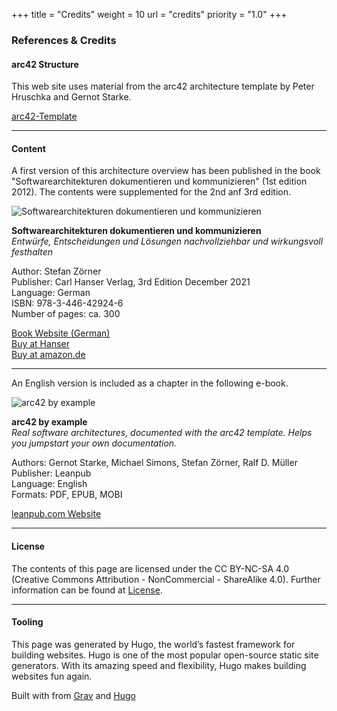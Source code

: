 +++
title = "Credits"
weight = 10
url = "credits"
priority = "1.0"
+++

### References & Credits

#### arc42 Structure

This web site uses material from the arc42 architecture template by Peter Hruschka and Gernot Starke.

<i class="fas fa-external-link-alt"></i> [arc42-Template](https://arc42.de/template)

-----

#### Content

A first version of this architecture overview has been published in the book "Softwarearchitekturen dokumentieren und kommunizieren" (1st edition 2012). The contents were supplemented for the 2nd anf 3rd edition.

![Softwarearchitekturen dokumentieren und kommunizieren](/images/abspann/swadok_cover_3rd_edition200x280.png "Softwarearchitekturen dokumentieren und kommunizieren")

**Softwarearchitekturen dokumentieren und kommunizieren**  
*Entwürfe, Entscheidungen und Lösungen nachvollziehbar und wirkungsvoll festhalten*

Author: Stefan Zörner    
Publisher: Carl Hanser Verlag, 3rd Edition December 2021  
Language: German  
ISBN: 978-3-446-42924-6  
Number of pages: ca. 300  

<i class="fas fa-external-link-alt"></i> [Book Website (German)](https://www.swadok.de)  
<i class="fas fa-external-link-alt"></i> [Buy at Hanser](https://www.hanser-kundencenter.de/fachbuch/artikel/9783446469280)  
<i class="fas fa-external-link-alt"></i> [Buy at amazon.de](https://www.amazon.de/dp/3446469281/)

-----

An English version is included as a chapter in the following e-book.

![arc42 by example](/images/abspann/arc42byexample_cover_200x.png "arc42 by example")

**arc42 by example**  
*Real software architectures, documented with the arc42  template. Helps you jumpstart your own documentation.*

Authors: Gernot Starke, Michael Simons, Stefan Zörner, Ralf D. Müller  
Publisher: Leanpub  
Language: English  
Formats: PDF, EPUB, MOBI

<i class="fas fa-external-link-alt"></i> [leanpub.com Website](https://leanpub.com/arc42byexample)  

-----

#### License

The contents of this page are licensed under the CC BY-NC-SA 4.0
(Creative Commons Attribution - NonCommercial - ShareAlike 4.0).
Further information can be found at [License](/en/licence/).  

-----

#### Tooling

This page was generated by Hugo, the world’s fastest framework for building websites.
Hugo is one of the most popular open-source static site generators. With its amazing speed and flexibility, Hugo makes building websites fun again.

<p>Built with <a href="https://github.com/matcornic/hugo-theme-learn"><i class="fas fa-heart"></i></a> from <a href="https://getgrav.org">Grav</a> and <a href="https://gohugo.io/">Hugo</a></p>
